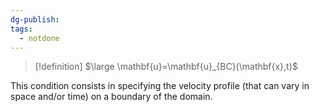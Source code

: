 ```yaml
---
dg-publish: 
tags:
  - notdone
---
```

>[!definition]
>$\large \mathbf{u}=\mathbf{u}_{BC}(\mathbf{x},t)$ 

This condition consists in specifying the velocity profile (that can vary in   
space and/or time) on a boundary of the domain.


